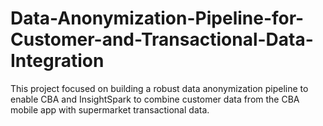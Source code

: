 # Data-Anonymization-Pipeline-for-Customer-and-Transactional-Data-Integration
This project focused on building a robust data anonymization pipeline to enable CBA and InsightSpark to combine customer data from the CBA mobile app with supermarket transactional data.
